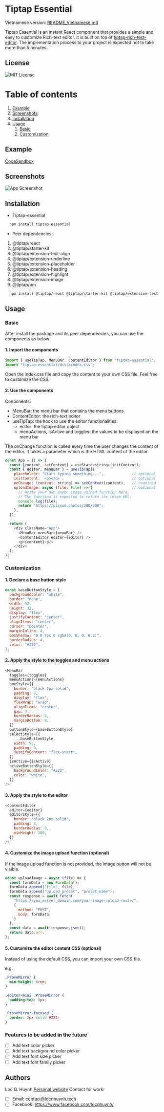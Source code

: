 
# Tiptap Essential

Vietnamese version: [README_Vietnamese.md](./README_Vietnamese.md)

Tiptap Essential is an instant React component that provides a simple and easy to customize Rich-text editor. It is built on top of [tiptap-rich-text-editor](https://www.tiptap.dev/). The implementation process to your project is expected not to take more than 5 minutes.

## License  

[![MIT License](https://img.shields.io/badge/License-MIT-green.svg)](https://choosealicense.com/licenses/mit/)  

# Table of contents  

1. [Example](#example)  
2. [Screenshots](#screenshots)
3. [Installation](#installation)  
4. [Usage](#usage)  
    1. [Basic](#basic)
    2. [Customization](#customization)

## Example

[CodeSandbox](https://codesandbox.io/p/sandbox/tiptap-essential-example-h3snqw)

## Screenshots  

![App Screenshot](./Screenshot%202023-12-30%20at%2014.44.45.png)

## Installation

- Tiptap-essential

```bash  
  npm install tiptap-essential
```

- Peer dependencies:

1. @tiptap/react
2. @tiptap/starter-kit
3. @tiptap/extension-text-align
4. @tiptap/extension-underline
5. @tiptap/extension-placeholder
6. @tiptap/extension-heading
7. @tiptap/extension-highlight
8. @tiptap/extension-image
9. @tiptap/pm

```bash  
  npm install @tiptap/react @tiptap/starter-kit @tiptap/extension-text-align @tiptap/extension-underline @tiptap/extension-placeholder @tiptap/extension-heading @tiptap/extension-highlight @tiptap/extension-image @tiptap/pm
```

## Usage

### Basic

After install the package and its peer dependencies, you can use the components as below:

#### 1. Import the components

```js
import { useTipTap, MenuBar, ContentEditor } from "tiptap-essential";
import "tiptap-essential/dist/index.css";
```

Open the index.css file and copy the content to your own CSS file. Feel free to customize the CSS.

#### 2. Use the components

Conponents:

- MenuBar: the menu bar that contains the menu buttons
- ContentEditor: the rich-text editor
- useTipTap: the hook to use the editor functionalities:
  - editor: the tiptap editor object
  - menuActions, isActive and toggles: the values to be displayed on the menu bar

The onChange function is called every time the user changes the content of the editor. It takes a parameter which is the HTML content of the editor.

```js
const App = () => {
  const [content, setContent] = useState<string>(initContent);
  const { editor, menuBar } = useTipTap({
    placeholder: "Start typing something...",             // optional
    initContent: `<p></p>`,                               // optional
    onChange: (content: string) => setContent(content),   // required
    uploadImage: async (file: File) => {                  // optional     
      // Write your own async image upload function here. 
      // The function is expected to return the image URL.
      console.log(file);
      return "https://picsum.photos/200/300";
    },
  });

  return (
    <div className="App">
      <MenuBar menuBar={menuBar} />
      <ContentEditor editor={editor} />
      <p>{content}<p/>
    </div>
  );
};
```

### Customization

#### 1. Declare a base button style

```js
const baseButtonStyle = {
  backgroundColor: "white",
  border: "none",
  width: 32,
  height: 32,
  display: "flex",
  justifyContent: "center",
  alignItems: "center",
  cursor: "pointer",
  marginInline: 4,
  boxShadow: "0 0 7px 0 rgba(0, 0, 0, 0.2)",
  borderRadius: 4,
  color: "#222",
};
```

#### 2. Apply the style to the toggles and menu actions

```js
<MenuBar
  toggles={toggles}
  menuActions={menuActions}
  boxStyle={{
    border: "black 2px solid",
    padding: 8,
    display: "flex",
    flexWrap: "wrap",
    alignItems: "center",
    gap: 4,
    borderRadius: 8,
    marginBottom: 8,
  }}
  buttonStyle={baseButtonStyle}
  selectStyle={{
    ...baseButtonStyle,
    width: 96,
    padding: 0,
    justifyContent: "flex-start",
  }}
  isActive={isActive}
  activeButtonStyle={{
    backgroundColor: "#222",
    color: "white",
  }}
/>
```

#### 3. Apply the style to the editor

```js
<ContentEditor
  editor={editor}
  editorStyle={{
    border: "black 2px solid",
    padding: 8,
    borderRadius: 8,
    minHeight: 200,
  }}
/>
```

#### 4. Customize the image upload function (optional)

If the image upload function is not provided, the image button will not be visible.

```js
const uploadImage = async (file) => {
  const formData = new FormData();
  formData.append("file", file);
  formData.append("upload_preset", "preset_name");
  const response = await fetch(
    "https://you_server_domain.com/your-image-upload-route/",
    {
      method: "POST",
      body: formData,
    }
  );
  const data = await response.json();
  return data.url;
};
```

#### 5. Customize the editor content CSS (optional)

Instead of using the default CSS, you can import your own CSS file.

e.g.

```css
.ProseMirror {
  min-height: 6rem;
}

.editor-mini .ProseMirror {
  padding-top: 8px;
}

.ProseMirror-focused {
  border: 2px solid #222;
}
```

### Features to be added in the future

- [ ] Add text color picker
- [ ] Add text background color picker
- [ ] Add text font size picker
- [ ] Add text font family picker

## Authors

Loc Q. Huynh
[Personal website](https://locqhuynh.tech)
Contact for work:

- [ ] Email: <contact@locqhuynh.tech>
- [ ] Facebook: <https://www.facebook.com/locqhuynh/>
